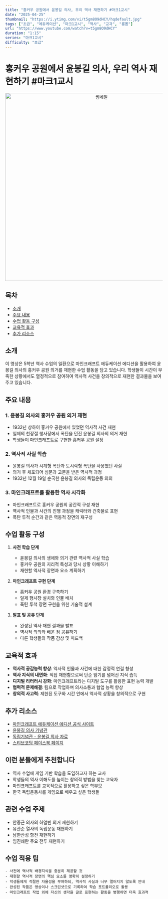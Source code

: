 ```yaml
---
title: "홍커우 공원에서 윤봉길 의사, 우리 역사 재현하기 #마크1교시"
date: "2025-04-25"
thumbnail: "https://i.ytimg.com/vi/t5gm8O9dHCY/hqdefault.jpg"
tags: ["초급", "에듀케이션", "마크1교시", "역사", "교과", "롱폼"]
url: "https://www.youtube.com/watch?v=t5gm8O9dHCY"
duration: "1:15"
series: "마크1교시"
difficulty: "초급"
---
```


# 홍커우 공원에서 윤봉길 의사, 우리 역사 재현하기 #마크1교시

<div align="center">
<img src="https://i.ytimg.com/vi/t5gm8O9dHCY/hqdefault.jpg" alt="썸네일" width="600"/>
</div>

## 목차
- [소개](#소개)
- [주요 내용](#주요-내용)
- [수업 활동 구성](#수업-활동-구성)
- [교육적 효과](#교육적-효과)
- [추가 리소스](#추가-리소스)

## 소개
이 영상은 5학년 역사 수업의 일환으로 마인크래프트 에듀케이션 에디션을 활용하여 윤봉길 의사의 홍커우 공원 의거를 재현한 수업 활동을 담고 있습니다. 학생들이 시간이 부족한 상황에서도 열정적으로 참여하여 역사적 사건을 창의적으로 재현한 결과물을 보여주고 있습니다.

## 주요 내용
### 1. 윤봉길 의사의 홍커우 공원 의거 재현
- 1932년 상하이 홍커우 공원에서 있었던 역사적 사건 재현
- 일제의 천장절 행사장에서 폭탄을 던진 윤봉길 의사의 의거 재현
- 학생들이 마인크래프트로 구현한 홍커우 공원 설정

### 2. 역사적 사실 학습
- 윤봉길 의사가 시계형 폭탄과 도시락형 폭탄을 사용했던 사실
- 의거 후 체포되어 심문과 고문을 받은 역사적 과정
- 1932년 12월 19일 순국한 윤봉길 의사의 독립운동 의의

### 3. 마인크래프트를 활용한 역사 시각화
- 마인크래프트로 홍커우 공원의 공간적 구성 재현
- 역사적 인물과 사건의 진행 과정을 캐릭터와 건축물로 표현
- 폭탄 투척 순간과 같은 역동적 장면의 재구성

## 수업 활동 구성
1. **사전 학습 단계**
   - 윤봉길 의사의 생애와 의거 관련 역사적 사실 학습
   - 홍커우 공원의 지리적 특성과 당시 상황 이해하기
   - 재현할 역사적 장면과 요소 계획하기

2. **마인크래프트 구현 단계**
   - 홍커우 공원 환경 구축하기
   - 일제 행사장 설치와 인물 배치
   - 폭탄 투척 장면 구현을 위한 기술적 설계

3. **발표 및 공유 단계**
   - 완성된 역사 재현 결과물 발표
   - 역사적 의의와 배운 점 공유하기
   - 다른 학생들의 작품 감상 및 피드백

## 교육적 효과
- **역사적 공감능력 향상**: 역사적 인물과 사건에 대한 감정적 연결 형성
- **역사 지식의 내면화**: 직접 재현함으로써 단순 암기를 넘어선 지식 습득
- **디지털 리터러시 강화**: 마인크래프트라는 디지털 도구를 활용한 표현 능력 개발
- **협력적 문제해결**: 팀으로 작업하며 의사소통과 협업 능력 향상
- **창의적 사고력**: 제한된 도구와 시간 안에서 역사적 상황을 창의적으로 구현

## 추가 리소스
- [마인크래프트 에듀케이션 에디션 공식 사이트](https://education.minecraft.net/)
- [윤봉길 의사 기념관](https://yoonbongkil.org/)
- [독립기념관 - 윤봉길 의사 자료](https://www.i815.or.kr/)
- [스티브코딩 페이스북 페이지](https://www.facebook.com/stvcoding/)

## 이런 분들에게 추천합니다
- 역사 수업에 게임 기반 학습을 도입하고자 하는 교사
- 학생들의 역사 이해도를 높이는 창의적 방법을 찾는 교육자
- 마인크래프트를 교육적으로 활용하고 싶은 학부모
- 한국 독립운동사를 게임으로 배우고 싶은 학생들

## 관련 수업 주제
- 안중근 의사의 하얼빈 의거 재현하기
- 유관순 열사의 독립운동 재현하기
- 남한산성 항전 재현하기
- 임진왜란 주요 전투 재현하기

## 수업 적용 팁
```
- 사전에 역사적 배경지식을 충분히 제공할 것
- 재현할 역사적 장면의 핵심 요소를 명확히 설정하기
- 학생들에게 적절한 자율성을 부여하되, 역사적 사실과 너무 멀어지지 않도록 안내
- 완성된 작품은 영상이나 스크린샷으로 기록하여 학습 포트폴리오로 활용
- 마인크래프트 작업 외에 자신의 생각을 글로 표현하는 활동을 병행하면 더욱 효과적
```